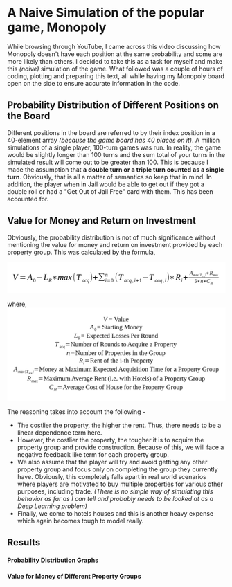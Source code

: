 # A Naive Simulation of the popular game, Monopoly

While browsing through YouTube, I came across this video discussing how Monopoly doesn't have each position at the same probability and some are more likely than others. I decided to take this as a task for myself and make this *(naive)* simulation of the game. What followed was a couple of hours of coding, plotting and preparing this text, all while having my Monopoly board open on the side to ensure accurate information in the code. 

## Probability Distribution of Different Positions on the Board
Different positions in the board are referred to by their index position in a 40-element array *(because the game board has 40 places on it)*. A million simulations of a single player, 100-turn games was run. In reality, the game would be slightly longer than 100 turns and the sum total of your turns in the simulated result will come out to be greater than 100. This is because I made the assumption that **a double turn or a triple turn counted as a single turn**. Obviously, that is all a matter of semantics so keep that in mind. In addition, the player when in Jail would be able to get out if they got a double roll or had a "Get Out of Jail Free" card with them. This has been accounted for. 

## Value for Money and Return on Investment
Obviously, the probability distribution is not of much significance without mentioning the value for money and return on investment provided by each property group. This was calculated by the formula, 

![](Formula.jpg)

where,
![](Legend.jpg)

The reasoning takes into account the following - 
* The costlier the property, the higher the rent. Thus, there needs to be a linear dependence term here.
* However, the costlier the property, the tougher it is to acquire the property group and provide construction. Because of this, we will face a negative feedback like term for each property group. 
* We also assume that the player will try and avoid getting any other property group and focus only on completing the group they currently have. Obviously, this completely falls apart in real world scenarios where players are motivated to buy multiple properties for various other purposes, including trade. *(There is no simple way of simulating this behavior as far as I can tell and probably needs to be looked at as a Deep Learning problem)*
* Finally, we come to hotels houses and this is another heavy expense which again becomes tough to model really.

## Results 

#### Probability Distribution Graphs

#### Value for Money of Different Property Groups
